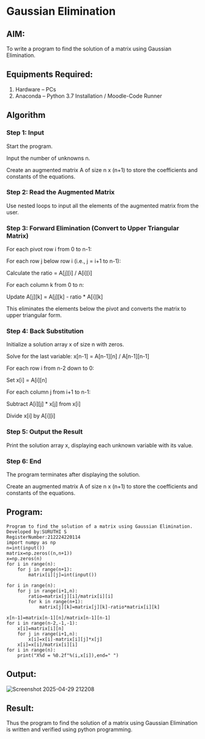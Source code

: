 # Gaussian Elimination

## AIM:
To write a program to find the solution of a matrix using Gaussian Elimination.

## Equipments Required:
1. Hardware – PCs
2. Anaconda – Python 3.7 Installation / Moodle-Code Runner

## Algorithm
### Step 1: Input

Start the program.

Input the number of unknowns n.

Create an augmented matrix A of size n x (n+1) to store the coefficients and constants of the equations.

### Step 2: Read the Augmented Matrix

Use nested loops to input all the elements of the augmented matrix from the user.

### Step 3: Forward Elimination (Convert to Upper Triangular Matrix)

For each pivot row i from 0 to n-1:

For each row j below row i (i.e., j = i+1 to n-1):

Calculate the ratio = A[j][i] / A[i][i]

For each column k from 0 to n:

Update A[j][k] = A[j][k] - ratio * A[i][k]

This eliminates the elements below the pivot and converts the matrix to upper triangular form.

### Step 4: Back Substitution

Initialize a solution array x of size n with zeros.

Solve for the last variable:
x[n-1] = A[n-1][n] / A[n-1][n-1]

For each row i from n-2 down to 0:

Set x[i] = A[i][n]

For each column j from i+1 to n-1:

Subtract A[i][j] * x[j] from x[i]

Divide x[i] by A[i][i]

### Step 5: Output the Result

Print the solution array x, displaying each unknown variable with its value.

### Step 6: End

The program terminates after displaying the solution.


Create an augmented matrix A of size n x (n+1) to store the coefficients and constants of the equations.
## Program:
```
Program to find the solution of a matrix using Gaussian Elimination.
Developed by:SURUTHI S 
RegisterNumber:212224220114 
import numpy as np
n=int(input())
matrix=np.zeros((n,n+1))
x=np.zeros(n)
for i in range(n):
    for j in range(n+1):
        matrix[i][j]=int(input())

for i in range(n):
    for j in range(i+1,n):
        ratio=matrix[j][i]/matrix[i][i]
        for k in range(n+1):
            matrix[j][k]=matrix[j][k]-ratio*matrix[i][k]

x[n-1]=matrix[n-1][n]/matrix[n-1][n-1]
for i in range(n-2,-1,-1):
    x[i]=matrix[i][n]
    for j in range(i+1,n):
        x[i]=x[i]-matrix[i][j]*x[j]
    x[i]=x[i]/matrix[i][i]
for i in range(n):
    print("X%d = %0.2f"%(i,x[i]),end=" ")
```

## Output:
![Screenshot 2025-04-29 212208](https://github.com/user-attachments/assets/48fd6e8c-d238-4214-a7bb-14955471eeca)



## Result:
Thus the program to find the solution of a matrix using Gaussian Elimination is written and verified using python programming.

